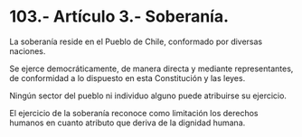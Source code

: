 # 103.- Artículo 3.- Soberanía.

La soberanía reside en el Pueblo de Chile, conformado por diversas naciones.&#x20;

Se ejerce democráticamente, de manera directa y mediante representantes, de conformidad a lo dispuesto en esta Constitución y las leyes.&#x20;

Ningún sector del pueblo ni individuo alguno puede atribuirse su ejercicio.&#x20;

El ejercicio de la soberanía reconoce como limitación los derechos humanos en cuanto atributo que deriva de la dignidad humana.
